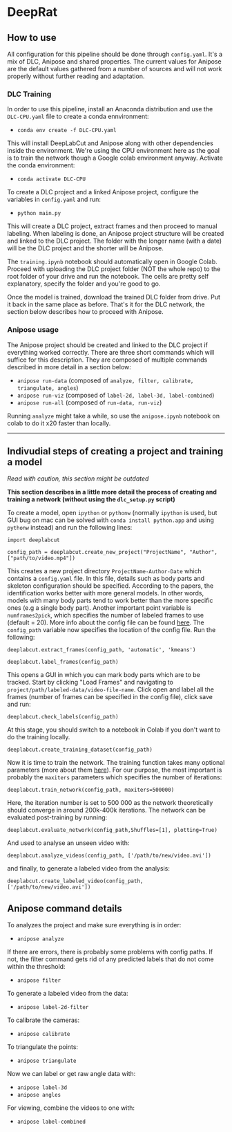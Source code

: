 # DeepRat

## How to use

All configuration for this pipeline should be done through `config.yaml`. It's a mix of DLC, Anipose and shared properties. The current values for Anipose are the default values gathered from a number of sources and will not work properly without further reading and adaptation.

### DLC Training

In order to use this pipeline, install an Anaconda distribution and use the `DLC-CPU.yaml` file to create a conda ennvironment:

* `conda env create -f DLC-CPU.yaml`

This will install DeepLabCut and Anipose along with other dependencies inside the environment. We're using the CPU environment here as the goal is to train the network though a Google colab environment anyway. Activate the conda environment:

* `conda activate DLC-CPU`

To create a DLC project and a linked Anipose project, configure the variables in `config.yaml` and run:

* `python main.py`

This will create a DLC project, extract frames and then proceed to manual labeling. When labeling is done, an Anipose project structure will be created and linked to the DLC project. The folder with the longer name (with a date) will be the DLC project and the shorter will be Anipose.

The `training.ipynb` notebook should automatically open in Google Colab. Proceed with uploading the DLC project folder (NOT the whole repo) to the root folder of your drive and run the notebook. The cells are pretty self explanatory, specify the folder and you're good to go.

Once the model is trained, download the trained DLC folder from drive. Put it back in the same place as before. That's it for the DLC network, the section below describes how to proceed with Anipose.

### Anipose usage

The Anipose project should be created and linked to the DLC project if everything worked correctly. There are three short commands which will suffice for this description. They are composed of multiple commands described in more detail in a section below:

* `anipose run-data` (composed of `analyze, filter, calibrate, triangulate, angles`)
* `anipose run-viz` (composed of `label-2d, label-3d, label-combined`)
* `anipose run-all` (composed of `run-data, run-viz`)

Running `analyze` might take a while, so use the `anipose.ipynb` notebook on colab to do it x20 faster than locally.

---

## Indivudial steps of creating a project and training a model

*Read with caution, this section might be outdated*

**This section describes in a little more detail the process of creating and training a network (without using the `dlc_setup.py` script)**

To create a model, open `ipython` or `pythonw` (normally `ipython` is used, but GUI bug on mac can be solved with `conda install python.app` and using `pythonw` instead) and run the following lines:

`import deeplabcut`

`config_path = deeplabcut.create_new_project("ProjectName", "Author", ["path/to/video.mp4"])`

This creates a new project directory `ProjectName-Author-Date`  which contains a `config.yaml` file. In this file, details such as body parts and skeleton configuration should be specified. According to the papers, the identification works better with more general models. In other words, models with many body parts tend to work better than the more specific ones (e.g a single body part). Another important point variable is `numframes2pick`, which specifies the number of labeled frames to use (default = 20). More info about the config file can be found [here](https://github.com/DeepLabCut/DeepLabCut/blob/master/docs/functionDetails.md#b-configure-the-project-). The `config_path` variable now specifies the location of the config file. Run the following:

`deeplabcut.extract_frames(config_path, 'automatic', 'kmeans')`

`deeplabcut.label_frames(config_path)`

This opens a GUI in which you can mark body parts which are to be tracked. Start by clicking "Load Frames" and navigating to `project/path/labeled-data/video-file-name`. Click open and label all the frames (number of frames can be specified in the config file), click save and run:

`deeplabcut.check_labels(config_path)`

At this stage, you should switch to a notebook in Colab if you don't want to do the training locally.

`deeplabcut.create_training_dataset(config_path)`

Now it is time to train the network. The training function takes many optional parameters (more about them [here](https://github.com/DeepLabCut/DeepLabCut/blob/master/docs/functionDetails.md#g-train-the-network)). For our purpose, the most important is probably the `maxiters` parameters which specifies the number of iterations:

`deeplabcut.train_network(config_path, maxiters=500000)`

Here, the iteration number is set to 500 000 as the network theoretically should converge in around 200k-400k iterations. The network can be evaluated post-training by running:

`deeplabcut.evaluate_network(config_path,Shuffles=[1], plotting=True)`

And used to analyse an unseen video with:

`deeplabcut.analyze_videos(config_path, ['/path/to/new/video.avi'])`

and finally, to generate a labeled video from the analysis:

`deeplabcut.create_labeled_video(config_path, ['/path/to/new/video.avi'])`

## Anipose command details

To analyzes the project and make sure everything is in order:

* `anipose analyze`

If there are errors, there is probably some problems with config paths. If not, the filter command gets rid of any predicted labels that do not come within the threshold:

* `anipose filter`

To generate a labeled video from the data:

* `anipose label-2d-filter`

To calibrate the cameras:

* `anipose calibrate`

To triangulate the points:

* `anipose triangulate`

Now we can label or get raw angle data with:

* `anipose label-3d`
* `anipose angles`

For viewing, combine the videos to one with:

* `anipose label-combined`

